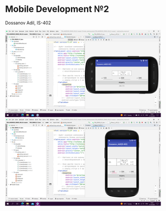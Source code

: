 # Mobile Development №2
Dossanov Adil, IS-402

![Screenshot](screenshot.png)
![Screenshot](screenshot1.png)

